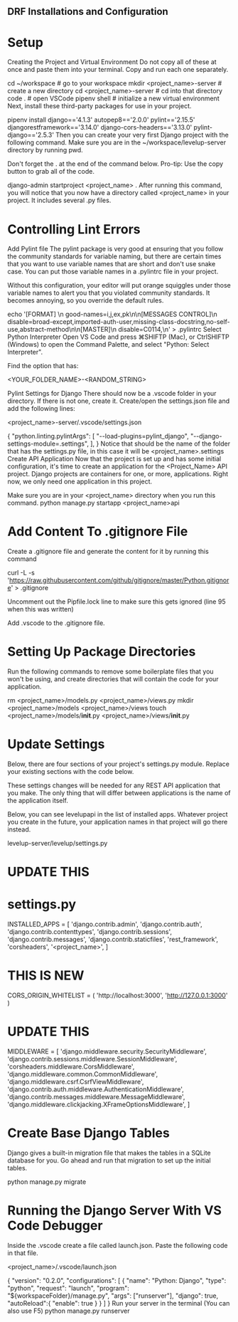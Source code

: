 ## DRF Installations and Configuration
# Setup
Creating the Project and Virtual Environment
Do not copy all of these at once and paste them into your terminal. Copy and run each one separately.

cd ~/workspace # go to your workspace
mkdir <project_name>-server # create a new directory
cd <project_name>-server # cd into that directory
code . # open VSCode
pipenv shell # initialize a new virtual environment
Next, install these third-party packages for use in your project.

pipenv install django=='4.1.3' autopep8=='2.0.0' pylint=='2.15.5' djangorestframework=='3.14.0' django-cors-headers=='3.13.0' pylint-django=='2.5.3'
Then you can create your very first Django project with the following command. Make sure you are in the ~/workspace/levelup-server directory by running pwd.

Don't forget the . at the end of the command below. Pro-tip: Use the copy button to grab all of the code.

django-admin startproject <project_name> .
After running this command, you will notice that you now have a directory called <project_name> in your project. It includes several .py files.

# Controlling Lint Errors
Add Pylint file
The pylint package is very good at ensuring that you follow the community standards for variable naming, but there are certain times that you want to use variable names that are short and don't use snake case. You can put those variable names in a .pylintrc file in your project.

Without this configuration, your editor will put orange squiggles under those variable names to alert you that you violated community standards. It becomes annoying, so you override the default rules.

echo '[FORMAT] \n  good-names=i,j,ex,pk\n\n[MESSAGES CONTROL]\n  disable=broad-except,imported-auth-user,missing-class-docstring,no-self-use,abstract-method\n\n[MASTER]\n  disable=C0114,\n' > .pylintrc
Select Python Interpreter
Open VS Code and press ⌘SHIFTP (Mac), or CtrlSHIFTP (Windows) to open the Command Palette, and select "Python: Select Interpreter".

Find the option that has:

<YOUR_FOLDER_NAME>-<RANDOM_STRING>

Pylint Settings for Django
There should now be a .vscode folder in your directory. If there is not one, create it. Create/open the settings.json file and add the following lines:

<project_name>-server/.vscode/settings.json

{
    "python.linting.pylintArgs": [
        "--load-plugins=pylint_django",
        "--django-settings-module=<folder name>.settings",
    ],
}
Notice that <folder name> should be the name of the folder that has the settings.py file, in this case it will be <project_name>.settings
Create API Application
Now that the project is set up and has some initial configuration, it's time to create an application for the <Project_Name> API project. Django projects are containers for one, or more, applications. Right now, we only need one application in this project.

Make sure you are in your <project_name> directory when you run this command.
python manage.py startapp <project_name>api

# Add Content To .gitignore File
Create a .gitignore file and generate the content for it by running this command

curl -L -s 'https://raw.githubusercontent.com/github/gitignore/master/Python.gitignore' > .gitignore

Uncomment out the Pipfile.lock line to make sure this gets ignored (line 95 when this was written)

Add .vscode to the .gitignore file.

# Setting Up Package Directories
Run the following commands to remove some boilerplate files that you won't be using, and create directories that will contain the code for your application.

rm <project_name>/models.py <project_name>/views.py
mkdir <project_name>/models <project_name>/views
touch <project_name>/models/__init__.py <project_name>/views/__init__.py

# Update Settings
Below, there are four sections of your project's settings.py module. Replace your existing sections with the code below.

These settings changes will be needed for any REST API application that you make. The only thing that will differ between applications is the name of the application itself.

Below, you can see levelupapi in the list of installed apps. Whatever project you create in the future, your application names in that project will go there instead.

levelup-server/levelup/settings.py

# UPDATE THIS
# settings.py
INSTALLED_APPS = [
    'django.contrib.admin',
    'django.contrib.auth',
    'django.contrib.contenttypes',
    'django.contrib.sessions',
    'django.contrib.messages',
    'django.contrib.staticfiles',
    'rest_framework',
    'corsheaders',
    '<project_name>',
]

# THIS IS NEW
CORS_ORIGIN_WHITELIST = (
    'http://localhost:3000',
    'http://127.0.0.1:3000'
)

# UPDATE THIS
MIDDLEWARE = [
    'django.middleware.security.SecurityMiddleware',
    'django.contrib.sessions.middleware.SessionMiddleware',
    'corsheaders.middleware.CorsMiddleware',
    'django.middleware.common.CommonMiddleware',
    'django.middleware.csrf.CsrfViewMiddleware',
    'django.contrib.auth.middleware.AuthenticationMiddleware',
    'django.contrib.messages.middleware.MessageMiddleware',
    'django.middleware.clickjacking.XFrameOptionsMiddleware',
]

# Create Base Django Tables
Django gives a built-in migration file that makes the tables in a SQLite database for you. Go ahead and run that migration to set up the initial tables.

python manage.py migrate


# Running the Django Server With VS Code Debugger

Inside the .vscode create a file called launch.json. Paste the following code in that file.

<project_name>/.vscode/launch.json

{
    "version": "0.2.0",
    "configurations": [
        {
            "name": "Python: Django",
            "type": "python",
            "request": "launch",
            "program": "${workspaceFolder}/manage.py",
            "args": ["runserver"],
            "django": true,
            "autoReload":{
                "enable": true
            }
        }
    ]
}
Run your server in the terminal (You can also use F5)
python manage.py runserver
